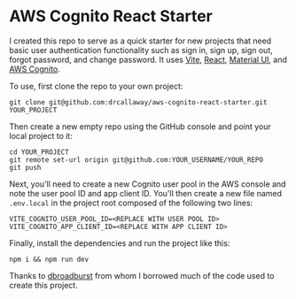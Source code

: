 # AWS Cognito React Starter
I created this repo to serve as a quick starter for new projects that need basic user authentication
functionality such as sign in, sign up, sign out, forgot password, and change password. It uses
[Vite](https://vitejs.dev/), [React](https://reactjs.org/), [Material UI](https://mui.com/), and
[AWS Cognito](https://aws.amazon.com/cognito/).

To use, first clone the repo to your own project:

```
git clone git@github.com:drcallaway/aws-cognito-react-starter.git YOUR_PROJECT
```

Then create a new empty repo using the GitHub console and point your local project to it:

```
cd YOUR_PROJECT
git remote set-url origin git@github.com:YOUR_USERNAME/YOUR_REPO
git push
```

Next, you'll need to create a new Cognito user pool in the AWS console and note the user pool ID and
app client ID. You'll then create a new file named `.env.local` in the project root composed of the
following two lines:

```
VITE_COGNITO_USER_POOL_ID=<REPLACE WITH USER POOL ID>
VITE_COGNITO_APP_CLIENT_ID=<REPLACE WITH APP CLIENT ID>
```

Finally, install the dependencies and run the project like this:

```
npm i && npm run dev
```

Thanks to [dbroadburst](https://github.com/dbroadhurst/aws-cognito-react) from whom I borrowed much
of the code used to create this project.
